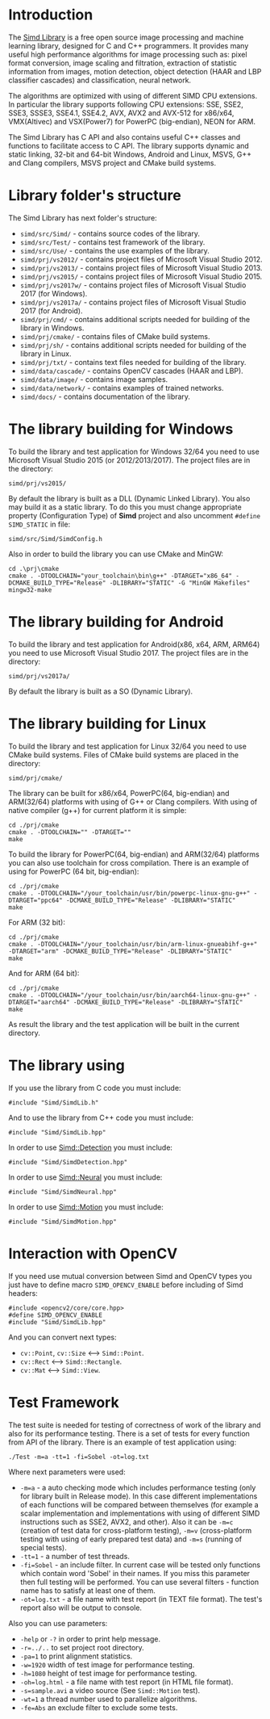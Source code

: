Introduction
============

The [Simd Library](http://ermig1979.github.io/Simd) is a free open source image processing and machine learning library, designed for C and C++ programmers. 
It provides many useful high performance algorithms for image processing such as: 
pixel format conversion, image scaling and filtration, extraction of statistic information from images, motion detection,
object detection (HAAR and LBP classifier cascades) and classification, neural network.

The algorithms are optimized with using of different SIMD CPU extensions. 
In particular the library supports following CPU extensions: 
SSE, SSE2, SSE3, SSSE3, SSE4.1, SSE4.2, AVX, AVX2 and AVX-512 for x86/x64, VMX(Altivec) and VSX(Power7) for PowerPC (big-endian), NEON for ARM.

The Simd Library has C API and also contains useful C++ classes and functions to facilitate access to C API. 
The library supports dynamic and static linking, 32-bit and 64-bit Windows, Android and Linux, 
MSVS, G++ and Clang compilers, MSVS project and CMake build systems.

Library folder's structure
==========================

The Simd Library has next folder's structure:

* `simd/src/Simd/` - contains source codes of the library.
* `simd/src/Test/` - contains test framework of the library.
* `simd/src/Use/` - contains the use examples of the library.
* `simd/prj/vs2012/` - contains project files of Microsoft Visual Studio 2012.
* `simd/prj/vs2013/` - contains project files of Microsoft Visual Studio 2013.
* `simd/prj/vs2015/` - contains project files of Microsoft Visual Studio 2015.
* `simd/prj/vs2017w/` - contains project files of Microsoft Visual Studio 2017 (for Windows).
* `simd/prj/vs2017a/` - contains project files of Microsoft Visual Studio 2017 (for Android).
* `simd/prj/cmd/` - contains additional scripts needed for building of the library in Windows.
* `simd/prj/cmake/` - contains files of CMake build systems.
* `simd/prj/sh/` - contains additional scripts needed for building of the library in Linux.
* `simd/prj/txt/` - contains text files needed for building of the library.
* `simd/data/cascade/` - contains OpenCV cascades (HAAR and LBP).
* `simd/data/image/` - contains image samples.
* `simd/data/network/` - contains examples of trained networks.
* `simd/docs/` - contains documentation of the library.

The library building for Windows
================================

To build the library and test application for Windows 32/64 you need to use Microsoft Visual Studio 2015 (or 2012/2013/2017). 
The project files are in the directory: 

`simd/prj/vs2015/`

By default the library is built as a DLL (Dynamic Linked Library).
You also may build it as a static library. 
To do this you must change appropriate property (Configuration Type) of **Simd** project and also uncomment `#define SIMD_STATIC` in file:

`simd/src/Simd/SimdConfig.h`

Also in order to build the library you can use CMake and MinGW:

    cd .\prj\cmake
    cmake . -DTOOLCHAIN="your_toolchain\bin\g++" -DTARGET="x86_64" -DCMAKE_BUILD_TYPE="Release" -DLIBRARY="STATIC" -G "MinGW Makefiles"
    mingw32-make

The library building for Android
================================

To build the library and test application for Android(x86, x64, ARM, ARM64) you need to use Microsoft Visual Studio 2017. 
The project files are in the directory: 

`simd/prj/vs2017a/`

By default the library is built as a SO (Dynamic Library).

The library building for Linux
==============================

To build the library and test application for Linux 32/64 you need to use CMake build systems.
Files of CMake build systems are placed in the directory:

`simd/prj/cmake/`
	
The library can be built for x86/x64, PowerPC(64, big-endian) and ARM(32/64) platforms with using of G++ or Clang compilers.
With using of native compiler (g++) for current platform it is simple:

	cd ./prj/cmake
	cmake . -DTOOLCHAIN="" -DTARGET=""
	make
	
To build the library for PowerPC(64, big-endian) and ARM(32/64) platforms you can also use toolchain for cross compilation.
There is an example of using for PowerPC (64 bit, big-endian):

	cd ./prj/cmake
	cmake . -DTOOLCHAIN="/your_toolchain/usr/bin/powerpc-linux-gnu-g++" -DTARGET="ppc64" -DCMAKE_BUILD_TYPE="Release" -DLIBRARY="STATIC"
	make
	
For ARM (32 bit):

	cd ./prj/cmake
	cmake . -DTOOLCHAIN="/your_toolchain/usr/bin/arm-linux-gnueabihf-g++" -DTARGET="arm" -DCMAKE_BUILD_TYPE="Release" -DLIBRARY="STATIC"
	make
	
And for ARM (64 bit):

    cd ./prj/cmake
    cmake . -DTOOLCHAIN="/your_toolchain/usr/bin/aarch64-linux-gnu-g++" -DTARGET="aarch64" -DCMAKE_BUILD_TYPE="Release" -DLIBRARY="STATIC"
    make

As result the library and the test application will be built in the current directory.

The library using
=================

If you use the library from C code you must include:
	
    #include "Simd/SimdLib.h"

And to use the library from C++ code you must include:

    #include "Simd/SimdLib.hpp"

In order to use [Simd::Detection](http://ermig1979.github.io/Simd/help/struct_simd_1_1_detection.html) you must include:

    #include "Simd/SimdDetection.hpp"
	
In order to use [Simd::Neural](http://ermig1979.github.io/Simd/help/namespace_simd_1_1_neural.html) you must include:

    #include "Simd/SimdNeural.hpp"
	
In order to use [Simd::Motion](http://ermig1979.github.io/Simd/help/namespace_simd_1_1_motion.html) you must include:

    #include "Simd/SimdMotion.hpp"
	
Interaction with OpenCV
=======================

If you need use mutual conversion between Simd and OpenCV types you just have to define macro `SIMD_OPENCV_ENABLE` before including of Simd headers:
    
    #include <opencv2/core/core.hpp>
    #define SIMD_OPENCV_ENABLE
    #include "Simd/SimdLib.hpp"

And you can convert next types:
	
* `cv::Point`, `cv::Size` <--> `Simd::Point`.
* `cv::Rect` <--> `Simd::Rectangle`.
* `cv::Mat` <--> `Simd::View`.
	
Test Framework
==============

The test suite is needed for testing of correctness of work of the library and also for its performance testing.
There is a set of tests for every function from API of the library. 
There is an example of test application using:

	./Test -m=a -tt=1 -fi=Sobel -ot=log.txt

Where next parameters were used:

* `-m=a` - a auto checking mode which includes performance testing (only for library built in Release mode). 
In this case different implementations of each functions will be compared between themselves 
(for example a scalar implementation and implementations with using of different SIMD instructions such as SSE2, AVX2, and other).
Also it can be `-m=c` (creation of test data for cross-platform testing), `-m=v` (cross-platform testing with using of early prepared test data)
and `-m=s` (running of special tests).
* `-tt=1` - a number of test threads.
* `-fi=Sobel` - an include filter. In current case will be tested only functions which contain word 'Sobel' in their names. 
If you miss this parameter then full testing will be performed.
You can use several filters - function name has to satisfy at least one of them.
* `-ot=log.txt` - a file name with test report (in TEXT file format). The test's report also will be output to console.
    
Also you can use parameters:

* `-help` or `-?` in order to print help message.
* `-r=../..` to set project root directory.
* `-pa=1` to print alignment statistics.
* `-w=1920` width of test image for performance testing.
* `-h=1080` height of test image for performance testing.
* `-oh=log.html` - a file name with test report (in HTML file format).	
* `-s=sample.avi` a video source (See `Simd::Motion` test).
* `-wt=1` a thread number used to parallelize algorithms.
* `-fe=Abs` an exclude filter to exclude some tests.
